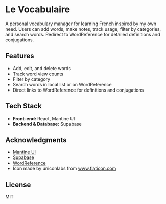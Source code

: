 # Le Vocabulaire

A personal vocabulary manager for learning French inspired by my own need. Users can add words, make notes, track usage, filter by categories, and search words. Redirect to WordReference for detailed definitions and conjugations.



## Features

- Add, edit, and delete words
- Track word view counts
- Filter by category
- Search words in local list or on WordReference
- Direct links to WordReference for definitions and conjugations


## Tech Stack

- **Front-end:** React, Mantine UI
- **Backend & Database:** Supabase


## Acknowledgments

- [Mantine UI](https://mantine.dev/)
- [Supabase](https://supabase.com/)
- [WordReference](https://www.wordreference.com/)
- Icon made by uniconlabs from www.flaticon.com

## License
MIT

